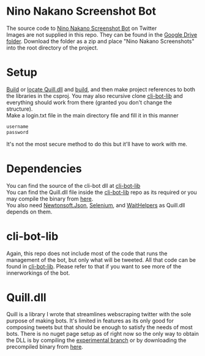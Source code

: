 # Nino Nakano Screenshot Bot
 The source code to [Nino Nakano Screenshot Bot](https://x.com/BestNinoBot) on Twitter\
 Images are not supplied in this repo. They can be found in the [Google Drive folder](https://drive.google.com/drive/u/0/folders/1psNDJ_qd7O62TBYiJldYgCMMFu3nF5sl). Download the folder as a zip and place "Nino Nakano Screenshots" into the root directory of the project.

# Setup
 [Build](https://github.com/Doge-Productions/Quill.api/tree/experimental) or [locate Quill.dll](https://github.com/DogeDoge17/cli-bot-lib/blob/main/Quill.dll) and [build](https://github.com/DogeDoge17/cli-bot-lib), and then make project references to both the libraries in the csproj. You may also recursive clone [cli-bot-lib](https://github.com/DogeDoge17/cli-bot-lib) and everything should work from there (granted you don't change the structure).\
 Make a login.txt file in the main directory file and fill it in this manner
```bash
username
password
```
 It's not the most secure method to do this but it'll have to work with me.
# Dependencies
 You can find the source of the cli-bot dll at [cli-bot-lib](https://github.com/DogeDoge17/cli-bot-lib)\
 You can find the Quill.dll file inside the [cli-bot-lib](https://github.com/DogeDoge17/cli-bot-lib) repo as its required or you may compile the binary from [here](https://github.com/Doge-Productions/Quill.api/tree/experimental).\
 You also need [Newtonsoft.Json](https://www.nuget.org/packages/newtonsoft.json/), [Selenium](https://www.nuget.org/packages/selenium.webdriver), and [WaitHelpers](https://www.nuget.org/packages/SeleniumExtras.WaitHelpers) as Quill.dll depends on them.
# cli-bot-lib
 Again, this repo does not include most of the code that runs the management of the bot, but only what will be tweeted. All that code can be found in [cli-bot-lib](https://github.com/DogeDoge17/cli-bot-lib). Please refer to that if you want to see more of the innerworkings of the bot. 
# Quill.dll
  Quill is a library I wrote that streamlines webscraping twitter with the sole purpose of making bots. It's limited in features as its only good for composing tweets but that should be enough to satisfy the needs of most bots. There is no nuget page setup as of right now so the only way to obtain the DLL is by compiling the [experimental branch](https://github.com/Doge-Productions/Quill.api/tree/experimental) or by downloading the precompiled binary from [here](https://github.com/DogeDoge17/cli-bot-lib/blob/main/Quill.dll).